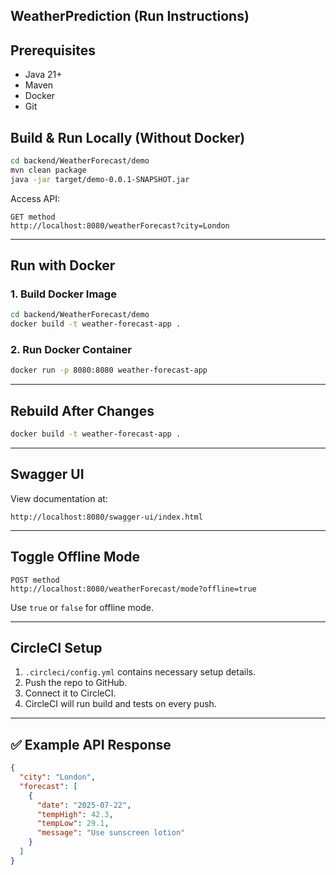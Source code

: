 ##  WeatherPrediction (Run Instructions)

## Prerequisites
- Java 21+
- Maven
- Docker
- Git

## Build & Run Locally (Without Docker)


```bash
cd backend/WeatherForecast/demo
mvn clean package
java -jar target/demo-0.0.1-SNAPSHOT.jar
```

Access API:
```
GET method
http://localhost:8080/weatherForecast?city=London
```

---

## Run with Docker

### 1. Build Docker Image

```bash
cd backend/WeatherForecast/demo
docker build -t weather-forecast-app .
```

### 2. Run Docker Container

```bash
docker run -p 8080:8080 weather-forecast-app
```

---

## Rebuild After Changes

```bash
docker build -t weather-forecast-app .
```

---

## Swagger UI

View documentation at:

```
http://localhost:8080/swagger-ui/index.html
```

---

## Toggle Offline Mode

```http
POST method
http://localhost:8080/weatherForecast/mode?offline=true
```

Use `true` or `false` for offline mode.

---

## CircleCI Setup

1. `.circleci/config.yml` contains necessary setup details.
2. Push the repo to GitHub.
3. Connect it to CircleCI.
4. CircleCI will run build and tests on every push.

---

## ✅ Example API Response

```json
{
  "city": "London",
  "forecast": [
    {
      "date": "2025-07-22",
      "tempHigh": 42.3,
      "tempLow": 29.1,
      "message": "Use sunscreen lotion"
    }
  ]
}
```
